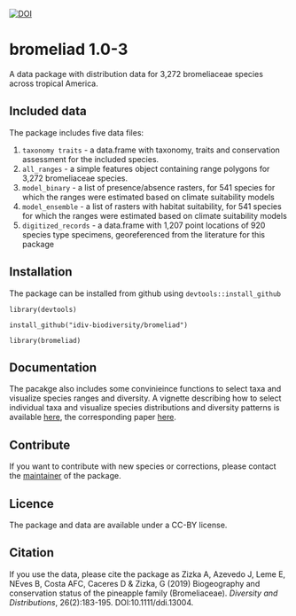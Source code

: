 [![DOI](https://zenodo.org/badge/DOI/10.5281/zenodo.3243425.svg)](https://doi.org/10.5281/zenodo.3243425)


# bromeliad 1.0-3

A data package with distribution data for 3,272 bromeliaceae species across tropical America.

## Included data
The package includes five data files:

1. `taxonomy traits` - a data.frame with taxonomy, traits and conservation assessment for the included species.
2. `all_ranges` - a simple features object containing range polygons for 3,272 bromeliaceae species.
3. `model_binary` - a list of presence/absence rasters, for 541 species for which the ranges were estimated based on climate suitability models
4. `model_ensemble` - a list of rasters with habitat suitability, for 541 species for which the ranges were estimated based on climate suitability models
5. `digitized_records` - a data.frame with 1,207 point locations of 920 species type specimens, georeferenced from the literature for this package

## Installation
The package can be installed from github using `devtools::install_github`
```{r}
library(devtools)

install_github("idiv-biodiversity/bromeliad")

library(bromeliad)
```

## Documentation
The pacakge also includes some convinieince functions to select taxa and visualize species ranges and diversity. A vignette describing how to select individual taxa and visualize species distributions and diversity patterns is available [here](https://idiv-biodiversity.github.io/bromeliad/), the corresponding paper [here](https://onlinelibrary.wiley.com/doi/full/10.1111/ddi.13004).

## Contribute
If you want to contribute with new species or corrections, please contact the [maintainer](mailto:alexander.zizka@idiv.de) of the package.

## Licence
The package and data are available under a CC-BY license.

## Citation
If you use the data, please cite the package as Zizka A, Azevedo J, Leme E, NEves B, Costa AFC, Caceres D & Zizka, G (2019) Biogeography and conservation status of the pineapple family (Bromeliaceae). *Diversity and Distributions*, 26(2):183-195. DOI:10.1111/ddi.13004.
